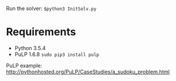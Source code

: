 
Run the solver: `$python3 InitSolv.py`

# Requirements
* Python 3.5.4
* PuLP 1.6.8  `sudo pip3 install pulp`

PuLP example: http://pythonhosted.org/PuLP/CaseStudies/a_sudoku_problem.html

